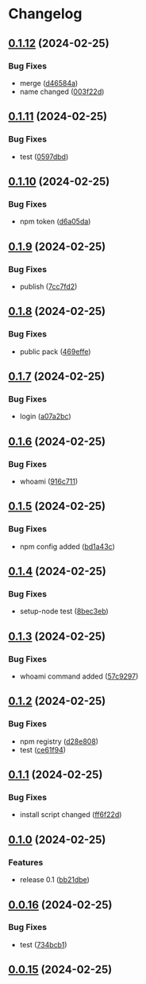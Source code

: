 # Changelog

## [0.1.12](https://github.com/ksv90/event-notifier/compare/v0.1.11...v0.1.12) (2024-02-25)


### Bug Fixes

* merge ([d46584a](https://github.com/ksv90/event-notifier/commit/d46584a816b04645fe1f7d0c4cf64e503f16a1e4))
* name changed ([003f22d](https://github.com/ksv90/event-notifier/commit/003f22ddab2ea00362e6330078566ce760bc0992))

## [0.1.11](https://github.com/ksv90/event-notifier/compare/v0.1.10...v0.1.11) (2024-02-25)


### Bug Fixes

* test ([0597dbd](https://github.com/ksv90/event-notifier/commit/0597dbd475d17e70530a4434c34942d77fde49e1))

## [0.1.10](https://github.com/ksv90/event-notifier/compare/v0.1.9...v0.1.10) (2024-02-25)


### Bug Fixes

* npm token ([d6a05da](https://github.com/ksv90/event-notifier/commit/d6a05da8860730ace1fcf484203de4195d655a3f))

## [0.1.9](https://github.com/ksv90/event-notifier/compare/v0.1.8...v0.1.9) (2024-02-25)


### Bug Fixes

* publish ([7cc7fd2](https://github.com/ksv90/event-notifier/commit/7cc7fd2da6cdd39b8732b2787db4358f1f1b6ee0))

## [0.1.8](https://github.com/ksv90/event-notifier/compare/v0.1.7...v0.1.8) (2024-02-25)


### Bug Fixes

* public pack ([469effe](https://github.com/ksv90/event-notifier/commit/469effecce45f4505c688573f04dde0805473d2a))

## [0.1.7](https://github.com/ksv90/event-notifier/compare/v0.1.6...v0.1.7) (2024-02-25)


### Bug Fixes

* login ([a07a2bc](https://github.com/ksv90/event-notifier/commit/a07a2bc33f82389884540cb0d5a88f19fb9385d0))

## [0.1.6](https://github.com/ksv90/event-notifier/compare/v0.1.5...v0.1.6) (2024-02-25)


### Bug Fixes

* whoami ([916c711](https://github.com/ksv90/event-notifier/commit/916c711c07a0759f45c6b775317153330ab1cc34))

## [0.1.5](https://github.com/ksv90/event-notifier/compare/v0.1.4...v0.1.5) (2024-02-25)


### Bug Fixes

* npm config added ([bd1a43c](https://github.com/ksv90/event-notifier/commit/bd1a43cadf2e7d90e19fc0938341d9b8c79c937c))

## [0.1.4](https://github.com/ksv90/event-notifier/compare/v0.1.3...v0.1.4) (2024-02-25)


### Bug Fixes

* setup-node test ([8bec3eb](https://github.com/ksv90/event-notifier/commit/8bec3eb4bf1d481ab7bc40a059f36aa88502c19b))

## [0.1.3](https://github.com/ksv90/event-notifier/compare/v0.1.2...v0.1.3) (2024-02-25)


### Bug Fixes

* whoami command added ([57c9297](https://github.com/ksv90/event-notifier/commit/57c92974a55a52846bf0c6306732b295f30b1020))

## [0.1.2](https://github.com/ksv90/event-notifier/compare/v0.1.1...v0.1.2) (2024-02-25)


### Bug Fixes

* npm registry ([d28e808](https://github.com/ksv90/event-notifier/commit/d28e808788005923585d4ec62da5cf3e79dc026b))
* test ([ce61f94](https://github.com/ksv90/event-notifier/commit/ce61f945f50558a697fd79c2db535a114fcc062a))

## [0.1.1](https://github.com/ksv90/event-notifier/compare/v0.1.0...v0.1.1) (2024-02-25)


### Bug Fixes

* install script changed ([ff6f22d](https://github.com/ksv90/event-notifier/commit/ff6f22d6884efa39cd7d260fa9b31b2b60d1dc73))

## [0.1.0](https://github.com/ksv90/event-notifier/compare/v0.0.16...v0.1.0) (2024-02-25)


### Features

* release 0.1 ([bb21dbe](https://github.com/ksv90/event-notifier/commit/bb21dbef9fa50b7ca5963b9e52d6a7a4e0c3743b))

## [0.0.16](https://github.com/ksv90/event-notifier/compare/v0.0.15...v0.0.16) (2024-02-25)


### Bug Fixes

* test ([734bcb1](https://github.com/ksv90/event-notifier/commit/734bcb1c2a8280aa69117386dfdcc568febef0b4))

## [0.0.15](https://github.com/ksv90/event-notifier/compare/v0.0.14...v0.0.15) (2024-02-25)
